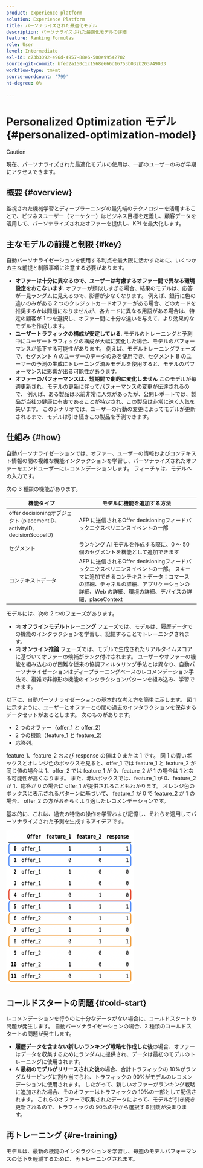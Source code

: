 ```yaml
---
product: experience platform
solution: Experience Platform
title: パーソナライズされた最適化モデル
description: パーソナライズされた最適化モデルの詳細
feature: Ranking Formulas
role: User
level: Intermediate
exl-id: c73b3092-e96d-4957-88e6-500e99542782
source-git-commit: bfed2a150c1c1568e666d16753b032b203749033
workflow-type: tm+mt
source-wordcount: '799'
ht-degree: 0%

---
```


# Personalized Optimization モデル {#personalized-optimization-model}

>[!CAUTION]
>
>現在、パーソナライズされた最適化モデルの使用は、一部のユーザーのみが早期にアクセスできます。

## 概要 {#overview}

監視された機械学習とディープラーニングの最先端のテクノロジーを活用することで、ビジネスユーザー（マーケター）はビジネス目標を定義し、顧客データを活用して、パーソナライズされたオファーを提供し、KPI を最大化します。

## 主なモデルの前提と制限 {#key}

自動パーソナライゼーションを使用する利点を最大限に活かすために、いくつかの主な前提と制限事項に注意する必要があります。

* **オファーは十分に異なるので、ユーザーは考慮するオファー間で異なる環境設定をおこないます**. オファーが類似しすぎる場合、結果のモデルは、応答が一見ランダムに見えるので、影響が少なくなります。
例えば、銀行に色の違いのみがある 2 つのクレジットカードオファーがある場合、どのカードを推奨するかは問題になりませんが、各カードに異なる用語がある場合は、特定の顧客が 1 つを選択し、オファー間に十分な違いを与えて、より効果的なモデルを作成します。
* **ユーザートラフィックの構成が安定している**. モデルのトレーニングと予測中にユーザートラフィックの構成が大幅に変化した場合、モデルのパフォーマンスが低下する可能性があります。 例えば、モデルトレーニングフェーズで、セグメント A のユーザーのデータのみを使用でき、セグメント B のユーザーの予測の生成にトレーニング済みモデルを使用すると、モデルのパフォーマンスに影響が出る可能性があります。
* **オファーのパフォーマンスは、短期間で劇的に変化しません** このモデルが毎週更新され、モデルの更新に伴ってパフォーマンスの変更が伝達されるので、 例えば、ある製品は以前非常に人気があったが、公開レポートでは、製品が当社の健康に有害であることが特定され、この製品は非常に速く人気を失います。 このシナリオでは、ユーザーの行動の変更によってモデルが更新されるまで、モデルは引き続きこの製品を予測できます。

## 仕組み {#how}

自動パーソナライゼーションでは、オファー、ユーザーの情報およびコンテキスト情報の間の複雑な機能インタラクションを学習し、パーソナライズされたオファーをエンドユーザーにレコメンデーションします。 フィーチャは、モデルへの入力です。

次の 3 種類の機能があります。

| 機能タイプ | モデルに機能を追加する方法 |
|--------------|----------------------------|
| offer decisioningオブジェクト (placementID、activityID、decisionScopeID) | AEP に送信されるOffer decisioningフィードバックエクスペリエンスイベントの一部 |
| セグメント | ランキング AI モデルを作成する際に、0 ～ 50 個のセグメントを機能として追加できます |
| コンテキストデータ | AEP に送信されるOffer decisioningフィードバックエクスペリエンスイベントの一部。 スキーマに追加できるコンテキストデータ：コマースの詳細、チャネルの詳細、アプリケーションの詳細、Web の詳細、環境の詳細、デバイスの詳細、placeContext |

モデルには、次の 2 つのフェーズがあります。

* 内 **オフラインモデルトレーニング** フェーズでは、モデルは、履歴データでの機能のインタラクションを学習し、記憶することでトレーニングされます。
* 内 **オンライン推論** フェーズでは、モデルで生成されたリアルタイムスコアに基づいてオファーの候補がランク付けされます。 ユーザーやオファーの機能を組み込むのが困難な従来の協調フィルタリング手法とは異なり、自動パーソナライゼーションはディープラーニングベースのレコメンデーション手法で、複雑で非線形の機能のインタラクションパターンを組み込み、学習できます。

以下に、自動パーソナライゼーションの基本的な考え方を簡単に示します。 図 1 に示すように、ユーザーとオファーとの間の過去のインタラクションを保存するデータセットがあるとします。 次のものがあります。
* 2 つのオファー（offer_1 と offer_2）
* 2 つの機能（feature_1 と feature_2）
* 応答列。

feature_1、feature_2 および response の値は 0 または 1 です。 図 1 の青いボックスとオレンジ色のボックスを見ると、offer_1 では feature_1 と feature_2 が同じ値の場合は 1、offer_2 では feature_1 が 0、feature_2 が 1 の場合は 1 となる可能性が高くなります。 また、赤いボックスでは、feature_1 が 0、feature_2 が 1、応答が 0 の場合に offer_1 が提供されることもわかります。 オレンジ色のボックスに表示されるパターンに基づいて、 feature_1 が 0 で feature_2 が 1 の場合、 offer_2 の方がおそらくより適したレコメンデーションです。

基本的に、これは、過去の特徴の操作を学習および記憶し、それらを適用してパーソナライズされた予測を生成するアイデアです。

![](../assets/perso-ranking-schema.png)

## コールドスタートの問題 {#cold-start}

レコメンデーションを行うのに十分なデータがない場合に、コールドスタートの問題が発生します。 自動パーソナライゼーションの場合、2 種類のコールドスタートの問題が発生します。

* **履歴データを含まない新しいランキング戦略を作成した後**&#x200B;の場合、オファーはデータを収集するためにランダムに提供され、データは最初のモデルのトレーニングに使用されます。
* A **最初のモデルがリリースされた後**&#x200B;の場合、合計トラフィックの 10%がランダムサービングに割り当てられ、トラフィックの 90%がモデルのレコメンデーションに使用されます。 したがって、新しいオファーがランキング戦略に追加された場合、そのオファーはトラフィックの 10%の一部として配信されます。 これらのオファーで収集されたデータによって、モデルが引き続き更新されるので、トラフィックの 90%の中から選択する回数が決まります。

## 再トレーニング {#re-training}

モデルは、最新の機能のインタラクションを学習し、毎週のモデルパフォーマンスの低下を軽減するために、再トレーニングされます。
